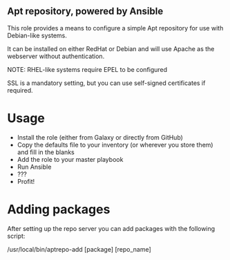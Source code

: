 ## Apt repository, powered by Ansible
This role provides a means to configure a simple Apt repository for use with Debian-like systems.

It can be installed on either RedHat or Debian and will use Apache as the webserver without authentication.

NOTE: RHEL-like systems require EPEL to be configured

SSL is a mandatory setting, but you can use self-signed certificates if required.

# Usage
* Install the role (either from Galaxy or directly from GitHub)
* Copy the defaults file to your inventory (or wherever you store them) and
  fill in the blanks
* Add the role to your master playbook
* Run Ansible
* ???
* Profit!

# Adding packages
After setting up the repo server you can add packages with the following script:

/usr/local/bin/aptrepo-add [package] [repo_name]
